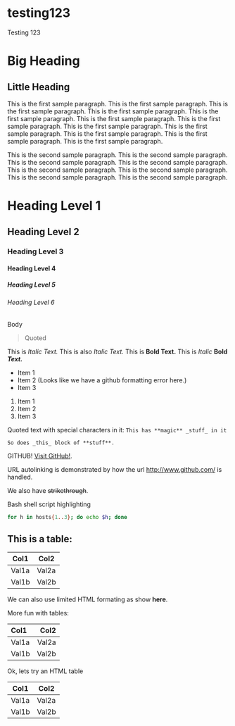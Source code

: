# testing123
Testing 123

Big Heading
===========

Little Heading
--------------

This is the first sample paragraph.
This is the first sample paragraph.
This is the first sample paragraph.
This is the first sample paragraph.
This is the first sample paragraph.
This is the first sample paragraph.
This is the first sample paragraph.
This is the first sample paragraph.
This is the first sample paragraph.
This is the first sample paragraph.
This is the first sample paragraph.
This is the first sample paragraph.

This is the second sample paragraph.
This is the second sample paragraph.
This is the second sample paragraph.
This is the second sample paragraph.
This is the second sample paragraph.
This is the second sample paragraph.
This is the second sample paragraph.
This is the second sample paragraph.

# Heading Level 1
## Heading Level 2
### Heading Level 3
#### Heading Level 4
##### Heading Level 5
###### Heading Level 6

Body

> Quoted

This is *Italic Text.*
This is also _Italic Text._
This is **Bold Text.**
This is _Italic_ **Bold** **_Text._**

* Item 1
* Item 2  (Looks like we have a github formatting error here.)
* Item 3

1. Item 1
2. Item 2
3. Item 3

Quoted text with special characters in it: `This has **magic** _stuff_ in it`

```
So does _this_ block of **stuff**.
```

GITHUB!  [Visit GitHub!](http://www.github.com).

URL autolinking is demonstrated by how the url http://www.github.com/ is handled.

We also have ~~strikethrough~~.

Bash shell script highlighting
```bash
for h in hosts{1..3}; do echo $h; done
```

## This is a table:

Col1  | Col2
------|-------
Val1a | Val2a
Val1b | Val2b

We can also use limited HTML formating as show <b>here</b>.

More fun with tables:

|Col1  | Col2  |
|:-----|------:|
|Val1a | Val2a |
|Val1b | Val2b |

Ok, lets try an HTML table


<table>
    <thead>
        <th>Col1</th>
        <th>Col2</th>
    </thead>
    <tbody>
        <tr>
            <td>Val1a</td>
            <td>Val2a</td>
        </tr>
        <tr>
            <td>Val1b</td>
            <td>Val2b</td>
        </tr>
    </tbody>
</table>
